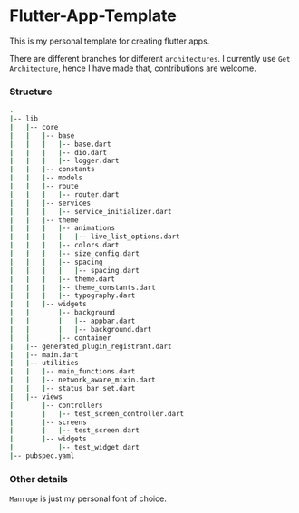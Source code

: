# Flutter-App-Template

This is my personal template for creating flutter apps.

There are different branches for different `architectures`. I currently use `Get Architecture`, hence I have made that, contributions are welcome.

### Structure
```bash
.
|-- lib
|   |-- core
|   |   |-- base
|   |   |   |-- base.dart
|   |   |   |-- dio.dart
|   |   |   |-- logger.dart
|   |   |-- constants
|   |   |-- models
|   |   |-- route
|   |   |   |-- router.dart
|   |   |-- services
|   |   |   |-- service_initializer.dart
|   |   |-- theme
|   |   |   |-- animations
|   |   |   |   |-- live_list_options.dart
|   |   |   |-- colors.dart
|   |   |   |-- size_config.dart
|   |   |   |-- spacing
|   |   |   |   |-- spacing.dart
|   |   |   |-- theme.dart
|   |   |   |-- theme_constants.dart
|   |   |   |-- typography.dart
|   |   |-- widgets
|   |       |-- background
|   |       |   |-- appbar.dart
|   |       |   |-- background.dart
|   |       |-- container
|   |-- generated_plugin_registrant.dart
|   |-- main.dart
|   |-- utilities
|   |   |-- main_functions.dart
|   |   |-- network_aware_mixin.dart
|   |   |-- status_bar_set.dart
|   |-- views
|       |-- controllers
|       |   |-- test_screen_controller.dart
|       |-- screens
|       |   |-- test_screen.dart
|       |-- widgets
|           |-- test_widget.dart
|-- pubspec.yaml
```

### Other details
`Manrope` is just my personal font of choice.

